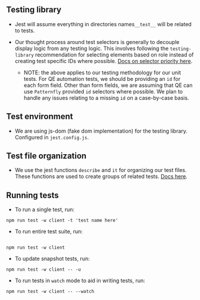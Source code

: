 ## Testing library

- Jest will assume everything in directories names`__test__` will be related to tests.
- Our thought process around test selectors is generally to decouple display logic from any testing logic. This involves following the `testing-library` recommendation for selecting elements based on role instead of creating test specific IDs where possible. [Docs on selector priority here](https://testing-library.com/docs/queries/about/#priority).

  - NOTE: the above applies to our testing methodology for our unit tests. For QE automation tests, we should be providing an `id` for each form field. Other than form fields, we are assuming that QE can use `Patternfly` provided `id` selectors where possible. We plan to handle any issues relating to a missing `id` on a case-by-case basis.

## Test environment

- We are using js-dom (fake dom implementation) for the testing library. Configured in `jest.config.js`.

## Test file organization

- We use the jest functions `describe` and `it` for organizing our test files. These functions are used to create groups of related tests. [Docs here](https://jestjs.io/docs/api#describename-fn).

## Running tests

- To run a single test, run:

```
npm run test -w client -t 'test name here'
```

- To run entire test suite, run:

```

npm run test -w client
```

- To update snapshot tests, run:

```
npm run test -w client -- -u

```

- To run tests in `watch` mode to aid in writing tests, run:

```
npm run test -w client -- --watch
```
